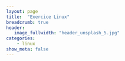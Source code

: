 ```yaml
---
layout: page
title:  "Exercice Linux"
breadcrumb: true
header:
   image_fullwidth: "header_unsplash_5.jpg"
categories:
    - linux
show_meta: false
---
```

